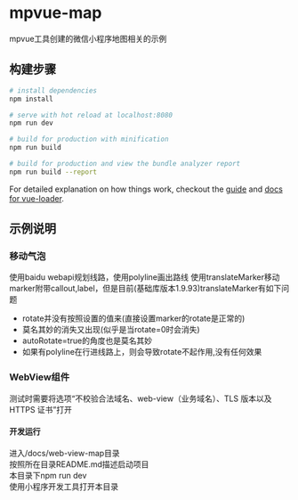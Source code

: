 # mpvue-map

mpvue工具创建的微信小程序地图相关的示例

## 构建步骤

``` bash
# install dependencies
npm install

# serve with hot reload at localhost:8080
npm run dev

# build for production with minification
npm run build

# build for production and view the bundle analyzer report
npm run build --report
```

For detailed explanation on how things work, checkout the [guide](http://vuejs-templates.github.io/webpack/) and [docs for vue-loader](http://vuejs.github.io/vue-loader).


## 示例说明

### 移动气泡
使用baidu webapi规划线路，使用polyline画出路线
使用translateMarker移动marker附带callout,label，但是目前(基础库版本1.9.93)translateMarker有如下问题
- rotate并没有按照设置的值来(直接设置marker的rotate是正常的)
- 莫名其妙的消失又出现(似乎是当rotate=0时会消失)
- autoRotate=true的角度也是莫名其妙
- 如果有polyline在行进线路上，则会导致rotate不起作用,没有任何效果

### WebView组件
测试时需要将选项“不校验合法域名、web-view（业务域名）、TLS 版本以及 HTTPS 证书”打开

#### 开发运行
进入/docs/web-view-map目录  
按照所在目录README.md描述启动项目  
本目录下npm run dev  
使用小程序开发工具打开本目录  

